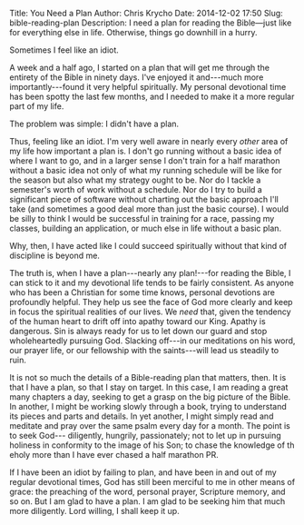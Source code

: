 Title: You Need a Plan
Author: Chris Krycho
Date: 2014-12-02 17:50
Slug: bible-reading-plan
Description: I need a plan for reading the Bible&mdash;just like for everything else in life. Otherwise, things go downhill in a hurry.

Sometimes I feel like an idiot.

A week and a half ago, I started on a plan that will get me through the entirety
of the Bible in ninety days. I've enjoyed it and---much more importantly---found
it very helpful spiritually. My personal devotional time has been spotty the
last few months, and I needed to make it a more regular part of my life.

The problem was simple: I didn't have a plan.

Thus, feeling like an idiot. I'm very well aware in nearly every *other* area of
my life how important a plan is. I don't go running without a basic idea of
where I want to go, and in a larger sense I don't train for a half marathon
without a basic idea not only of what my running schedule will be like for the
season but also what my strategy ought to be. Nor do I tackle a semester's worth
of work without a schedule. Nor do I try to build a significant piece of
software without charting out the basic approach I'll take (and sometimes a good
deal more than just the basic course). I would be silly to think I would be
successful in training for a race, passing my classes, building an application,
or much else in life without a basic plan.

Why, then, I have acted like I could succeed spiritually without that kind of
discipline is beyond me.

The truth is, when I have a plan---nearly any plan!---for reading the Bible, I
can stick to it and my devotional life tends to be fairly consistent. As anyone
who has been a Christian for some time knows, personal devotions are profoundly
helpful. They help us see the face of God more clearly and keep in focus the
spiritual realities of our lives. We *need* that, given the tendency of the
human heart to drift off into apathy toward our King. Apathy is dangerous. Sin
is always ready for us to let down our guard and stop wholeheartedly pursuing
God. Slacking off---in our meditations on his word, our prayer life, or our
fellowship with the saints---will lead us steadily to ruin.

It is not so much the details of a Bible-reading plan that matters, then. It is
that I have a plan, so that I stay on target. In this case, I am reading a great
many chapters a day, seeking to get a grasp on the big picture of the Bible. In
another, I might be working slowly through a book, trying to understand its
pieces and parts and details. In yet another, I might simply read and meditate
and pray over the same psalm every day for a month. The point is to seek God---
diligently, hungrily, passionately; not to let up in pursuing holiness in
conformity to the image of his Son; to chase the knowledge of th eholy more than
I have ever chased a half marathon PR.

If I have been an idiot by failing to plan, and have been in and out of my
regular devotional times, God has still been merciful to me in other means of
grace: the preaching of the word, personal prayer, Scripture memory, and so on.
But I am glad to have a plan. I am glad to be seeking him that much more
diligently. Lord willing, I shall keep it up.